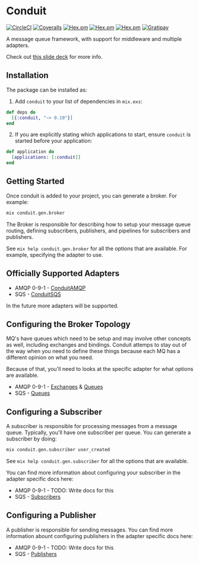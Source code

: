 # Conduit

[![CircleCI](https://img.shields.io/circleci/project/github/conduitframework/conduit.svg?style=flat-square)](https://circleci.com/gh/conduitframework/conduit)
[![Coveralls](https://img.shields.io/coveralls/conduitframework/conduit.svg?style=flat-square)](https://coveralls.io/github/conduitframework/conduit)
[![Hex.pm](https://img.shields.io/hexpm/v/conduit.svg?style=flat-square)](https://hex.pm/packages/conduit)
[![Hex.pm](https://img.shields.io/hexpm/l/conduit.svg?style=flat-square)](https://github.com/conduitframework/conduit/blob/master/LICENSE.md)
[![Hex.pm](https://img.shields.io/hexpm/dt/conduit.svg?style=flat-square)](https://hex.pm/packages/conduit)
[![Gratipay](https://img.shields.io/gratipay/blatyo.svg?style=flat-square)](https://gratipay.com/blatyo)

A message queue framework, with support for middleware and multiple adapters.

Check out [this slide deck](http://slides.com/blatyo/deck-12#/) for more info.

## Installation

The package can be installed as:

  1. Add `conduit` to your list of dependencies in `mix.exs`:

```elixir
def deps do
  [{:conduit, "~> 0.10"}]
end
```

  2. If you are explicitly stating which applications to start, ensure `conduit`
     is started before your application:

```elixir
def application do
  [applications: [:conduit]]
end
```

## Getting Started

Once conduit is added to your project, you can generate a broker. For example:

``` bash
mix conduit.gen.broker
```

The Broker is responsible for describing how to setup your
message queue routing, defining subscribers, publishers, and
pipelines for subscribers and publishers.

See `mix help conduit.gen.broker` for all the options that are available. For
example, specifying the adapter to use.

## Officially Supported Adapters

  * AMQP 0-9-1 - [ConduitAMQP](https://hexdocs.pm/conduit_amqp/readme.html#configuring-the-adapter)
  * SQS - [ConduitSQS](https://hexdocs.pm/conduit_sqs/readme.html#configuring-the-adapter)

In the future more adapters will be supported.

## Configuring the Broker Topology

MQ's have queues which need to be setup and may involve other
concepts as well, including exchanges and bindings. Conduit
attemps to stay out of the way when you need to define these
things because each MQ has a different opinion on what you need.

Because of that, you'll need to looks at the specific adapter
for what options are available.

  * AMQP 0-9-1 - [Exchanges](https://hexdocs.pm/conduit_amqp/readme.html#configuring-exchanges) & [Queues](https://hexdocs.pm/conduit_amqp/readme.html#configuring-queues)
  * SQS - [Queues](https://hexdocs.pm/conduit_sqs/readme.html#configuring-queues)

## Configuring a Subscriber

A subscriber is responsible for processing messages from a message queue.
Typically, you'll have one subscriber per queue. You can generate a subscriber
by doing:

``` bash
mix conduit.gen.subscriber user_created
```

See `mix help conduit.gen.subscriber` for all the options that are available.

You can find more information about configuring your subscriber in the adapter
specific docs here:

  * AMQP 0-9-1 - TODO: Write docs for this
  * SQS - [Subscribers](https://hexdocs.pm/conduit_sqs/readme.html#configuring-a-subscriber)

## Configuring a Publisher

A publisher is responsible for sending messages. You can find more information
abount configuring publishers in the adapter specific docs here:

  * AMQP 0-9-1 - TODO: Write docs for this
  * SQS - [Publishers](https://hexdocs.pm/conduit_sqs/readme.html#configuring-a-publisher)
